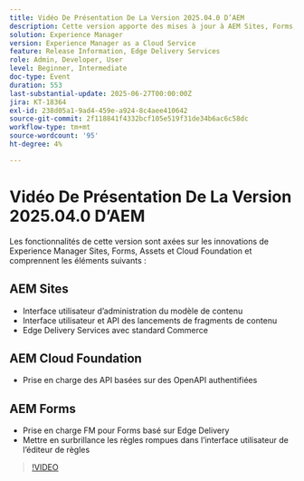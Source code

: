 ```yaml
---
title: Vidéo De Présentation De La Version 2025.04.0 D’AEM
description: Cette version apporte des mises à jour à AEM Sites, Forms, Assets et Cloud Foundation, y compris de nouvelles interfaces utilisateur, la prise en charge d’Edge Delivery et l’authentification OpenAPI.
solution: Experience Manager
version: Experience Manager as a Cloud Service
feature: Release Information, Edge Delivery Services
role: Admin, Developer, User
level: Beginner, Intermediate
doc-type: Event
duration: 553
last-substantial-update: 2025-06-27T00:00:00Z
jira: KT-18364
exl-id: 238d05a1-9ad4-459e-a924-8c4aee410642
source-git-commit: 2f118841f4332bcf105e519f31de34b6ac6c58dc
workflow-type: tm+mt
source-wordcount: '95'
ht-degree: 4%

---
```


# Vidéo De Présentation De La Version 2025.04.0 D’AEM

Les fonctionnalités de cette version sont axées sur les innovations de Experience Manager Sites, Forms, Assets et Cloud Foundation et comprennent les éléments suivants :

## AEM Sites

* Interface utilisateur d’administration du modèle de contenu
* Interface utilisateur et API des lancements de fragments de contenu
* Edge Delivery Services &#x200B;avec standard Commerce

## AEM Cloud Foundation

* Prise en charge des API basées sur des OpenAPI authentifiées

## AEM Forms

* Prise en charge FM pour Forms basé sur Edge Delivery
* Mettre en surbrillance les règles rompues dans l’interface utilisateur de l’éditeur de règles

>[!VIDEO](https://video.tv.adobe.com/v/3463991/?learn=on&enablevpops)
